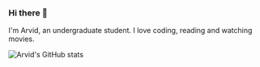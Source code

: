 ### Hi there 👋

  I'm Arvid, an undergraduate student. I love coding, reading and watching movies.
 
 
 ![Arvid's GitHub stats](https://github-readme-stats.vercel.app/api?username=Arvid-pku&show_icons=true&theme=tokyonight)
